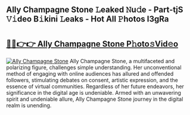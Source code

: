 ## Ally Champagne Stone 𝙻eaked 𝙽u𝚍e - Part-tjS 𝚅𝚒deo B𝚒kini 𝙻eaks - Hot All 𝙿hotos I3gRa

# <h2><a href="http://ld1aea.urlbe.top/?page=Ally+Champagne+Stone">🔗🔗👉👉 Ally Champagne Stone P𝚑oto𝚜Vid𝚎o</a></h2>

[![Ally Champagne Stone](https://i.imgur.com/eBuTRDB.gif)](http://ld1aea.urlbe.top/?page=Ally+Champagne+Stone)
Ally Champagne Stone, a multifaceted and polarizing figure, challenges simple understanding. Her unconventional method of engaging with online audiences has allured and offended followers, stimulating debates on consent, artistic expression, and the essence of virtual communities. Regardless of her future endeavors, her significance in the digital age is undeniable. Armed with an unwavering spirit and undeniable allure, Ally Champagne Stone journey in the digital realm is unending.
